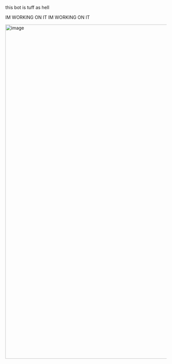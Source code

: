 this bot is tuff as hell

IM WORKING ON IT IM WORKING ON IT


<img width="1168" height="1043" alt="image" src="https://github.com/user-attachments/assets/c3fafb23-36c7-42be-9971-aca39c140abf" />
